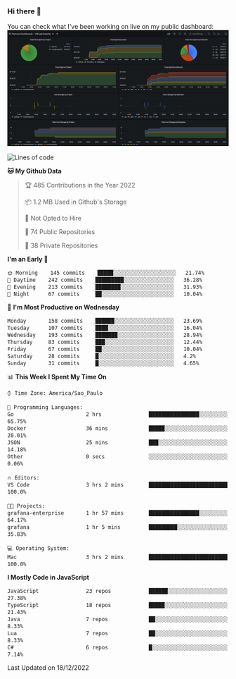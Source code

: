### Hi there 👋

<!--
**guicaulada/guicaulada** is a ✨ _special_ ✨ repository because its `README.md` (this file) appears on your GitHub profile.

Here are some ideas to get you started:

- 🔭 I’m currently working on ...
- 🌱 I’m currently learning ...
- 👯 I’m looking to collaborate on ...
- 🤔 I’m looking for help with ...
- 💬 Ask me about ...
- 📫 How to reach me: ...
- 😄 Pronouns: ...
- ⚡ Fun fact: ...
-->

You can check what I've been working on live on my public dashboard:
[![Grafana dashboard](./img/dashboard.png)](https://guicaulada.grafana.net/public-dashboards/e00f2ad838544b02826e8c075c05df45?orgId=1&refresh=30s)

<!--START_SECTION:waka-->
![Lines of code](https://img.shields.io/badge/From%20Hello%20World%20I%27ve%20Written-2.6%20million%20lines%20of%20code-blue)

**🐱 My Github Data** 

> 🏆 485 Contributions in the Year 2022
 > 
> 📦 1.2 MB Used in Github's Storage 
 > 
> 🚫 Not Opted to Hire
 > 
> 📜 74 Public Repositories 
 > 
> 🔑 38 Private Repositories  
 > 
**I'm an Early 🐤** 

```text
🌞 Morning    145 commits    █████░░░░░░░░░░░░░░░░░░░░   21.74% 
🌆 Daytime    242 commits    █████████░░░░░░░░░░░░░░░░   36.28% 
🌃 Evening    213 commits    ████████░░░░░░░░░░░░░░░░░   31.93% 
🌙 Night      67 commits     ██░░░░░░░░░░░░░░░░░░░░░░░   10.04%

```
📅 **I'm Most Productive on Wednesday** 

```text
Monday       158 commits    ██████░░░░░░░░░░░░░░░░░░░   23.69% 
Tuesday      107 commits    ████░░░░░░░░░░░░░░░░░░░░░   16.04% 
Wednesday    193 commits    ███████░░░░░░░░░░░░░░░░░░   28.94% 
Thursday     83 commits     ███░░░░░░░░░░░░░░░░░░░░░░   12.44% 
Friday       67 commits     ██░░░░░░░░░░░░░░░░░░░░░░░   10.04% 
Saturday     28 commits     █░░░░░░░░░░░░░░░░░░░░░░░░   4.2% 
Sunday       31 commits     █░░░░░░░░░░░░░░░░░░░░░░░░   4.65%

```


📊 **This Week I Spent My Time On** 

```text
⌚︎ Time Zone: America/Sao_Paulo

💬 Programming Languages: 
Go                       2 hrs               ████████████████░░░░░░░░░   65.75% 
Docker                   36 mins             █████░░░░░░░░░░░░░░░░░░░░   20.01% 
JSON                     25 mins             ███░░░░░░░░░░░░░░░░░░░░░░   14.18% 
Other                    0 secs              ░░░░░░░░░░░░░░░░░░░░░░░░░   0.06%

🔥 Editors: 
VS Code                  3 hrs 2 mins        █████████████████████████   100.0%

🐱‍💻 Projects: 
grafana-enterprise       1 hr 57 mins        ████████████████░░░░░░░░░   64.17% 
grafana                  1 hr 5 mins         █████████░░░░░░░░░░░░░░░░   35.83%

💻 Operating System: 
Mac                      3 hrs 2 mins        █████████████████████████   100.0%

```

**I Mostly Code in JavaScript** 

```text
JavaScript               23 repos            ██████░░░░░░░░░░░░░░░░░░░   27.38% 
TypeScript               18 repos            █████░░░░░░░░░░░░░░░░░░░░   21.43% 
Java                     7 repos             ██░░░░░░░░░░░░░░░░░░░░░░░   8.33% 
Lua                      7 repos             ██░░░░░░░░░░░░░░░░░░░░░░░   8.33% 
C#                       6 repos             █░░░░░░░░░░░░░░░░░░░░░░░░   7.14%

```



 Last Updated on 18/12/2022
<!--END_SECTION:waka-->
